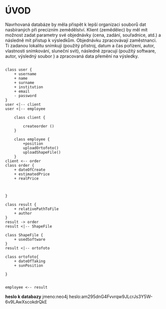 # ÚVOD 

Navrhovaná databáze by měla přispět k lepší organizaci souborů dat nasbíraných při precizním zemědělství. Klient (zemědělec) by měl mít možnost zadat parametry své objednávky (cena, zadání, souřadnice, atd.) a následně mít přistup k výsledkům. Objednávku zpracovávají zaměstnanci. Ti zadanou lokalitu snímkují (použitý přistroj, datum a čas pořízení, autor, vlastnosti snímkování, sluneční svit), následně zpracují (použitý software, autor, výsledný soubor ) a zpracovaná data přemění na výsledky.

```plantUML

class user {
    + username
    + name
    + surname
    + institution
    + email
    - password
}
user <|-- client
user <|-- employee

    class client {
    
        createorder ()
    }

    class employee {
        +position
        uploadOrtofoto()
        uploadShapeFile()
    }
client <-- order
class order {
    + dateOfCreate
    + estimatedPrice
    + realPrice
    


}

class result {
    + relativePathToFile
    + author
}
result -> order
result <|-- ShapeFile

class ShapeFile {
    + usedSoftware
}
result <|-- ortofoto

class ortofoto{
    + dateOfTaking
    + sunPosition

}


employee <-- result
```
**heslo k databazy**
jmeno:neo4j
heslo:am295dnG4Fvvrqw9JLcrJs3Y5W-6v9LAwXscokdrQkE

